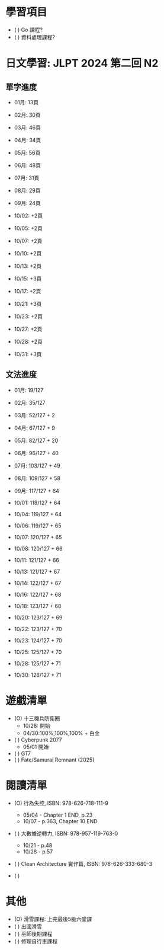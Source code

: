 
# 學習項目

- ( ) Go 課程?
- ( ) 資料處理課程?

# 日文學習: JLPT 2024 第二回 N2

## 單字進度

- 01月: 13頁
- 02月: 30頁
- 03月: 46頁
- 04月: 34頁
- 05月: 56頁
- 06月: 48頁
- 07月: 31頁
- 08月: 29頁
- 09月: 24頁

- 10/02: +2頁
- 10/05: +2頁
- 10/07: +2頁
- 10/10: +2頁
- 10/13: +2頁
- 10/15: +3頁
- 10/17: +2頁
- 10/21: +3頁
- 10/23: +2頁
- 10/27: +2頁
- 10/28: +2頁
- 10/31: +3頁

## 文法進度

- 01月: 19/127
- 02月: 35/127
- 03月: 52/127 + 2
- 04月: 67/127 + 9
- 05月: 82/127 + 20
- 06月: 96/127 + 40
- 07月: 103/127 + 49
- 08月: 109/127 + 58
- 09月: 117/127 + 64

- 10/01: 118/127 + 64
- 10/04: 119/127 + 64
- 10/06: 119/127 + 65
- 10/07: 120/127 + 65
- 10/08: 120/127 + 66
- 10/11: 121/127 + 66
- 10/13: 121/127 + 67
- 10/14: 122/127 + 67
- 10/16: 122/127 + 68
- 10/18: 123/127 + 68
- 10/20: 123/127 + 69
- 10/22: 123/127 + 70
- 10/23: 124/127 + 70
- 10/25: 125/127 + 70
- 10/28: 125/127 + 71
- 10/30: 126/127 + 71


# 遊戲清單

- (O) 十三機兵防衛圈
  - 10/28: 開始
  - 04/30:100%,100%,100% + 白金
- ( ) Cyberpunk 2077 
  - 05/01 開始
- ( ) GT7
- ( ) Fate/Samurai Remnant (2025)

# 閱讀清單

- (O) 行為失控, ISBN: 978-626-718-111-9
  - 05/04 - Chapter 1 END, p.23
  - 10/07 - p.363, Chapter 10 END
  
- ( ) 大數據逆轉力, ISBN: 978-957-119-763-0
  - 10/21 - p.48
  - 10/28 - p.57
- ( ) Clean Architecture 實作篇, ISBN: 978-626-333-680-3
- ( )

# 其他

- (O) 滑雪課程: 上完最後5級六堂課
- ( ) 出國滑雪
- ( ) 巫師後期課程
- ( ) 修理自行車課程
